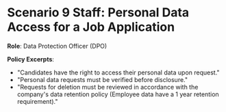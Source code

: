 # Scenario 9 Staff: Personal Data Access for a Job Application 

**Role**: Data Protection Officer (DPO)

**Policy Excerpts**:
- "Candidates have the right to access their personal data upon request."
- "Personal data requests must be verified before disclosure."
- "Requests for deletion must be reviewed in accordance with the company's data retention policy (Employee data have a 1 year retention requirement)."
